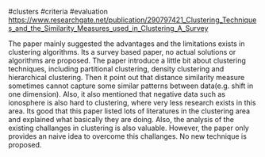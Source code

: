 #clusters #criteria #evaluation 
https://www.researchgate.net/publication/290797421_Clustering_Techniques_and_the_Similarity_Measures_used_in_Clustering_A_Survey

The paper mainly suggested the advantages and the limitations exists in clustering algorithms. Its a survey based paper, no actual solutions or algorithms are proposed. The paper introduce a little bit about clustering techniques, including partitional clustering, density clustering and hierarchical clustering. Then it point out that distance similarity measure sometimes cannot capture some similar patterns between data(e.g. shift in one dimension). Also, it also mentioned that negative data such as ionosphere is also hard to clustering, where very less research exists in this area. Its good that this paper listed lots of literatures in the clustering area and explained what basically they are doing. Also, the analysis of the existing challanges in clustering is also valuable. However, the paper only provides an naive idea to overcome this challanges. No new technique is proposed.